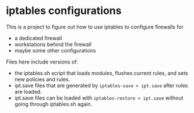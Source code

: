 # iptables configurations

This is a project to figure out how to use iptables to configure firewalls for 

+ a dedicated firewall
+ workstations behind the firewall
+ maybe some other configurations

Files here include versions of:
 + the iptables.sh script that loads modules, flushes current rules, and sets new policies and rules.
 + ipt.save files that are generated by `iptables-save > ipt.save` after rules are loaded.
 + ipt.save files can be loaded with `iptables-restore < ipt.save` without going through iptables.sh again.

